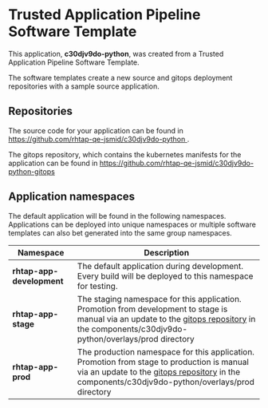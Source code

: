 # Trusted Application Pipeline Software Template

This application, **c30djv9do-python**, was created from a Trusted Application Pipeline Software Template.

The software templates create a new source and gitops deployment repositories with a sample source application. 

## Repositories

The source code for your application can be found in [https://github.com/rhtap-qe-jsmid/c30djv9do-python ](https://github.com/rhtap-qe-jsmid/c30djv9do-python ).
 
The gitops repository, which contains the kubernetes manifests for the application can be found in 
[https://github.com/rhtap-qe-jsmid/c30djv9do-python-gitops ](https://github.com/rhtap-qe-jsmid/c30djv9do-python-gitops ) 

## Application namespaces 

The default application will be found in the following namespaces. Applications can be deployed into unique namespaces or multiple software templates can also bet generated into the same group namespaces.  

|  Namespace   |  Description   |  
| -------- | -------- |   
| **rhtap-app-development** | The default application during development. Every build will be deployed to this namespace for testing. | 
| **rhtap-app-stage** | The staging namespace for this application. Promotion from development to stage is manual via an update to the [gitops repository](https://github.com/rhtap-qe-jsmid/c30djv9do-python-gitops ) in the components/c30djv9do-python/overlays/prod directory |  
| **rhtap-app-prod** | The production namespace for this application. Promotion from stage to production is manual via an update to the [gitops repository](https://github.com/rhtap-qe-jsmid/c30djv9do-python-gitops ) in the components/c30djv9do-python/overlays/prod directory | 